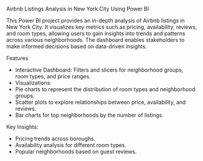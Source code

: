 Airbnb Listings Analysis in New York City Using Power BI

This Power BI project provides an in-depth analysis of Airbnb listings in New York City.
It visualizes key metrics such as pricing, availability, reviews, and room types, allowing users to gain insights into trends and patterns across various neighborhoods. 
The dashboard enables stakeholders to make informed decisions based on data-driven insights.

Features

* Interactive Dashboard: Filters and slicers for neighborhood groups, room types, and price ranges.
* Visualizations:
* Pie charts to represent the distribution of room types and neighborhood groups.
* Scatter plots to explore relationships between price, availability, and reviews.
* Bar charts for top neighborhoods by the number of listings.

Key Insights:

* Pricing trends across boroughs.
* Availability analysis for different room types.
* Popular neighborhoods based on guest reviews.
